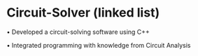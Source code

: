 # Circuit-Solver (linked list)
•	Developed a circuit-solving software using C++

•	Integrated programming with knowledge from Circuit Analysis
